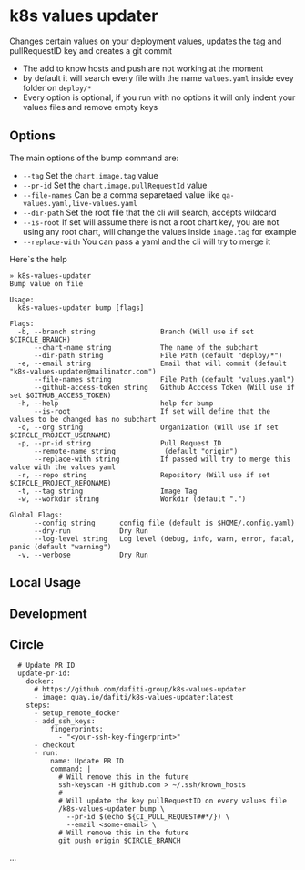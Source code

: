 # k8s values updater

Changes certain values on your deployment values, updates the tag and pullRequestID key and creates a git commit

- The add to know hosts and push are not working at the moment
- by default it will search every file with the name `values.yaml` inside evey folder on `deploy/*`
- Every option is optional, if you run with no options it will only indent your values files and remove empty keys

## Options

The main options of the bump command are:
- `--tag` Set the `chart.image.tag` value
- `--pr-id` Set the `chart.image.pullRequestId` value
- `--file-names` Can be a comma separetaed value like `qa-values.yaml,live-values.yaml`
- `--dir-path` Set the root file that the cli will search, accepts wildcard
- `--is-root` If set will assume there is not a root chart key, you are not using any root chart, will change the values inside `image.tag` for example
- `--replace-with` You can pass a yaml and the cli will try to merge it

Here`s the help
```
» k8s-values-updater
Bump value on file

Usage:
  k8s-values-updater bump [flags]

Flags:
  -b, --branch string                Branch (Will use if set $CIRCLE_BRANCH)
      --chart-name string            The name of the subchart
      --dir-path string              File Path (default "deploy/*")
  -e, --email string                 Email that will commit (default "k8s-values-updater@mailinator.com")
      --file-names string            File Path (default "values.yaml")
      --github-access-token string   Github Acccess Token (Will use if set $GITHUB_ACCESS_TOKEN)
  -h, --help                         help for bump
      --is-root                      If set will define that the values to be changed has no subchart
  -o, --org string                   Organization (Will use if set $CIRCLE_PROJECT_USERNAME)
  -p, --pr-id string                 Pull Request ID
      --remote-name string            (default "origin")
      --replace-with string          If passed will try to merge this value with the values yaml
  -r, --repo string                  Repository (Will use if set $CIRCLE_PROJECT_REPONAME)
  -t, --tag string                   Image Tag
  -w, --workdir string               Workdir (default ".")

Global Flags:
      --config string      config file (default is $HOME/.config.yaml)
      --dry-run            Dry Run
      --log-level string   Log level (debug, info, warn, error, fatal, panic (default "warning")
  -v, --verbose            Dry Run
```

## Local Usage

## Development

## Circle

```
  # Update PR ID
  update-pr-id:
    docker:
      # https://github.com/dafiti-group/k8s-values-updater
      - image: quay.io/dafiti/k8s-values-updater:latest
    steps:
      - setup_remote_docker
      - add_ssh_keys:
          fingerprints:
            - "<your-ssh-key-fingerprint>"
      - checkout
      - run:
          name: Update PR ID
          command: |
            # Will remove this in the future
            ssh-keyscan -H github.com > ~/.ssh/known_hosts
            #
            # Will update the key pullRequestID on every values file
            /k8s-values-updater bump \
              --pr-id $(echo ${CI_PULL_REQUEST##*/}) \
              --email <some-email> \
            # Will remove this in the future
            git push origin $CIRCLE_BRANCH
```

...
